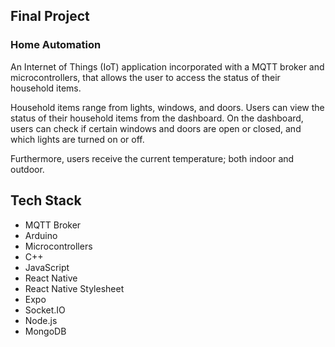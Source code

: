 ## Final Project

### Home Automation

An Internet of Things (IoT) application incorporated with a MQTT broker and microcontrollers, that allows the user to access the status of their household items.  

Household items range from lights, windows, and doors. Users can view the status of their household items from the dashboard. On the dashboard, users can check if certain windows and doors are open or closed, and which lights are turned on or off.  

Furthermore, users receive the current temperature; both indoor and outdoor.

## Tech Stack

* MQTT Broker
* Arduino
* Microcontrollers
* C++
* JavaScript
* React Native
* React Native Stylesheet
* Expo
* Socket.IO
* Node.js
* MongoDB




